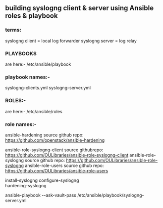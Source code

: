 ## building syslogng client & server using Ansible roles & playbook ##

### terms:
syslogng client = local log forwarder
syslogng server = log relay

### PLAYBOOKS 
are here:-
/etc/ansible/playbook

### playbook names:-
syslogng-clients.yml 
syslogng-server.yml

### ROLES:-
are here:-
/etc/ansible/roles

### role names:-
ansible-hardening               source github repo: https://github.com/openstack/ansible-hardening  

ansible-role-syslogng-client    source githubrepo: https://github.com/OULibraries/ansible-role-syslogng-client
ansible-role-syslogng           source github repo: https://github.com/OULibraries/ansible-role-syslogng
ansible-role-users              source github repo: https://github.com/OULibraries/ansible-role-users

install-syslogng
configure-syslogng             
hardening-syslogng






ansible-playbook --ask-vault-pass /etc/ansible/playbook/syslogng-server.yml


